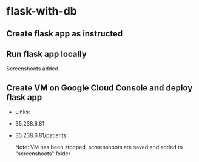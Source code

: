 # flask-with-db

## Create flask app as instructed

## Run flask app locally 
  Screenshoots added

## Create VM on Google Cloud Console and deploy flask app
- Links:
- 35.238.6.81
- 35.238.6.81/patients
  
  Note: VM has been stopped, screenshoots are saved and added to "screenshoots" folder
